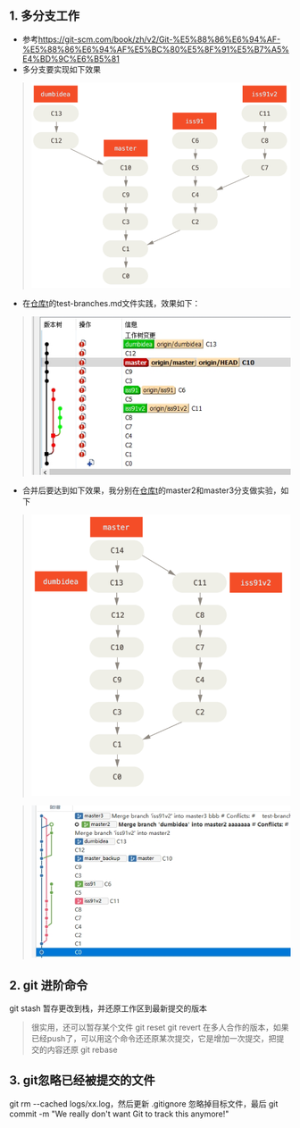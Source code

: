 ## 1. 多分支工作
- 参考<https://git-scm.com/book/zh/v2/Git-%E5%88%86%E6%94%AF-%E5%88%86%E6%94%AF%E5%BC%80%E5%8F%91%E5%B7%A5%E4%BD%9C%E6%B5%81>
- 多分支要实现如下效果
> ![](imgs/git-branches-1.png)
- 在[仓库t](https://github.com/bkunzhang/t)的test-branches.md文件实践，效果如下：
> ![](imgs/git-branches-3.jpg)
- 合并后要达到如下效果，我分别在[仓库t](https://github.com/bkunzhang/t)的master2和master3分支做实验，如下
> ![](imgs/git-branches-2.png)

> ![](imgs/git-branches-4.jpg)

## 2. git 进阶命令
git stash 暂存更改到栈，并还原工作区到最新提交的版本
> 很实用，还可以暂存某个文件
git reset
git revert 在多人合作的版本，如果已经push了，可以用这个命令还还原某次提交，它是增加一次提交，把提交的内容还原
git rebase

## 3. git忽略已经被提交的文件
git rm --cached logs/xx.log，然后更新 .gitignore 忽略掉目标文件，最后 git commit -m "We really don't want Git to track this anymore!"
